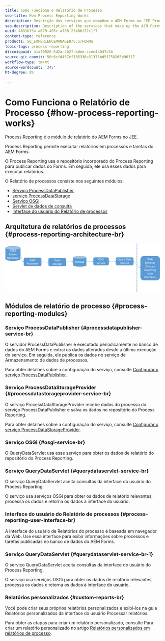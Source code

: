 ```yaml
---
title: Como Funciona o Relatório de Processo
seo-title: How Process Reporting Works
description: Descrição dos serviços que compõem o AEM Forms no JEE Process Reporting e uma introdução à interface do Process Reporting
seo-description: Description of the services that make up the AEM Forms on JEE Process Reporting and an introduction to the Process Reporting UI
uuid: 4631b734-a679-495c-a708-2348bf22c1f7
content-type: reference
products: SG_EXPERIENCEMANAGER/6.5/FORMS
topic-tags: process-reporting
discoiquuid: a1af9920-5d2a-462f-bdee-ccec4c047c5b
source-git-commit: 56c6cfd437ef185336e81373bd5f758205b96317
workflow-type: tm+mt
source-wordcount: '345'
ht-degree: 0%

---
```



# Como Funciona o Relatório de Processo {#how-process-reporting-works}

Process Reporting é o módulo de relatório do AEM Forms no JEE.

Process Reporting permite executar relatórios em processos e tarefas do AEM Forms.

O Process Reporting usa o repositório incorporado do Process Reporting para publicar dados do Forms. Em seguida, ele usa esses dados para executar relatórios.

O Relatório de processos consiste nos seguintes módulos:

* [Serviço ProcessDataPublisher](/help/forms/using/process-reporting/process-reporting-architecture.md#p-processdatapublisher-service-br-p)
* [serviço ProcessDataStorage](/help/forms/using/process-reporting/process-reporting-architecture.md#p-processdatastorageprovider-service-br-p)
* [Serviço OSGi](/help/forms/using/process-reporting/process-reporting-architecture.md#p-osgi-service-br-p)
* [Servlet de dados de consulta](/help/forms/using/process-reporting/process-reporting-architecture.md#p-querydataservlet-service-br-p)
* [Interface do usuário do Relatório de processos](/help/forms/using/process-reporting/process-reporting-architecture.md#p-process-reporting-user-interface-br-p)

## Arquitetura de relatórios de processos {#process-reporting-architecture-br}

![processreportingarchitecture](assets/processreportingarchitecture.png)

## Módulos de relatório de processo {#process-reporting-modules}

### Serviço ProcessDataPublisher {#processdatapublisher-service-br}

O servidor ProcessDataPublisher é executado periodicamente no banco de dados do AEM Forms e extrai os dados alterados desde a última execução do serviço. Em seguida, ele publica os dados no serviço de Armazenamento de dados de processos.

Para obter detalhes sobre a configuração do serviço, consulte [Configurar o serviço ProcessDataPublisher](/help/forms/using/process-reporting/install-start-process-reporting.md#p-reportconfiguration-service-p).

### Serviço ProcessDataStorageProvider {#processdatastorageprovider-service-br}

O serviço ProcessDataStorageProvider recebe dados do processo do serviço ProcessDataPublisher e salva os dados no repositório do Process Reporting.

Para obter detalhes sobre a configuração do serviço, consulte [Configurar o serviço ProcessDataStorageProvider](/help/forms/using/process-reporting/install-start-process-reporting.md#p-to-configure-the-process-reporting-repository-locations-p).

### Serviço OSGi {#osgi-service-br}

O QueryDataServlet usa esse serviço para obter os dados de relatório do repositório do Process Reporting.

### Serviço QueryDataServlet {#querydataservlet-service-br}

O serviço QueryDataServlet aceita consultas da interface do usuário do Process Reporting.

O serviço usa serviços OSGi para obter os dados de relatório relevantes, processa os dados e retorna os dados à interface do usuário.

### Interface do usuário do Relatório de processos {#process-reporting-user-interface-br}

A interface do usuário de Relatórios do processo é baseada em navegador da Web. Use essa interface para exibir informações sobre processos e tarefas publicadas no banco de dados do AEM Forms.

### Serviço QueryDataServlet {#querydataservlet-service-br-1}

O serviço QueryDataServlet aceita consultas da interface do usuário do Process Reporting.

O serviço usa serviços OSGi para obter os dados de relatório relevantes, processa os dados e retorna os dados à interface do usuário.

### Relatórios personalizados {#custom-reports-br}

Você pode criar seus próprios relatórios personalizados e exibi-los na guia Relatórios personalizados da interface do usuário Processar relatórios.

Para obter as etapas para criar um relatório personalizado, consulte Para criar um relatório personalizado no artigo [Relatórios personalizados em relatórios de processo](/help/forms/using/process-reporting/process-reporting-custom-reports.md).
